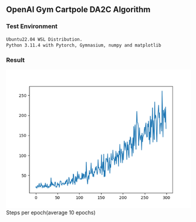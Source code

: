 ## OpenAI Gym Cartpole DA2C Algorithm

### Test Environment
```
Ubuntu22.04 WSL Distribution.
Python 3.11.4 with Pytorch, Gymnasium, numpy and matplotlib
```

### Result
![../images/da2c/0.png](../images/da2c/0.png)
Steps per epoch(average 10 epochs)